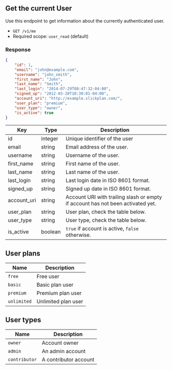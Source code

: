 ## Get the current User

Use this endpoint to get information about the currently authenticated user.

* `GET /v1/me`
* Required scope: `user_read` (default)

### Response
``` json
{
    "id": 1,
    "email": "john@example.com",
    "username": "john_smith",
    "first_name": "John",
    "last_name": "Smith",
    "last_login": "2014-07-29T08:47:32-04:00",
    "signed_up": "2012-03-28T10:30:01-04:00",
    "account_uri": "http://example.slickplan.com/",
    "user_plan": "premium",
    "user_type": "owner",
    "is_active": true
}
```
Key | Type | Description
--- | --- | ---
id | integer | Unique identifier of the user
email | string | Email address of the user.
username | string | Username of the user.
first_name | string | First name of the user.
last_name | string | Last name of the user.
last_login | string | Last login date in ISO 8601 format.
signed_up | string | Signed up date in ISO 8601 format.
account_uri | string | Account URI with trailing slash or empty if account has not been activated yet.
user_plan | string | User plan, check the table below.
user_type | string | User type, check the table below.
is_active | boolean | `true` if account is active, `false` otherwise.

## User plans

Name | Description
--- | ---
`free` | Free user
`basic` | Basic plan user
`premium` | Premium plan user
`unlimited` | Unlimited plan user

## User types

Name | Description
--- | ---
`owner` | Account owner
`admin` | An admin account
`contributor` | A contributor account